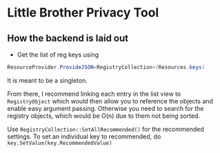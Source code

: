 # Little Brother Privacy Tool

## How the backend is laid out
* Get the list of reg keys using 
```c# 
ResourceProvider.ProvideJSON<RegistryCollection>(Resources.keys) 
```

It is meant to be a singleton.

From there, I recommend linking each entry in the list view to ```RegistryObject``` which would then allow you to reference the objects and enable easy argument passing. Otherwise you need to search for the registry objects, which would be O(n) due to them not being sorted. 

Use ```RegistryCollection::SetAllRecommended()``` for the recommended settings.
To set an individual key to recommended, do ```key.SetValue(key.RecommendedValue)```